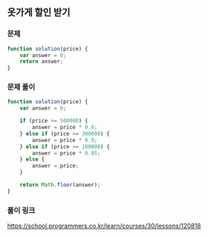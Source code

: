 ## 옷가게 할인 받기

### 문제 
```javascript
function solution(price) {
    var answer = 0;
    return answer;
}
```

### 문제 풀이
```javascript
function solution(price) {
    var answer = 0;

    if (price >= 500000) {
        answer = price * 0.8; 
    } else if (price >= 300000) {
        answer = price * 0.9; 
    } else if (price >= 100000) {
        answer = price * 0.95; 
    } else {
        answer = price;
    }

    return Math.floor(answer);
}
```

### 풀이 링크 

https://school.programmers.co.kr/learn/courses/30/lessons/120818